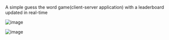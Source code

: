 A simple guess the word game(client-server application) with a leaderboard updated in real-time

![image](https://user-images.githubusercontent.com/35407512/189686569-adf3346f-fc1d-41ab-9fd9-a5f15e81b67c.png)

![image](https://user-images.githubusercontent.com/35407512/189686754-a1a12311-3360-4a22-9da1-dda43891e637.png)
